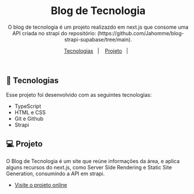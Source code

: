 <h1 align="center"> Blog de Tecnologia  </h1>

<p align="center">
O blog de tecnologia é um projeto realizazdo em next.js que consome uma API criada no strapi do repositório: (https://github.com/Jahomme/blog-strapi-supabase/tree/main).  <br/>

</p>

<p align="center">
  <a href="#-tecnologias">Tecnologias</a>&nbsp;&nbsp;&nbsp;|&nbsp;&nbsp;&nbsp;
  <a href="#-projeto">Projeto</a>&nbsp;&nbsp;&nbsp;|&nbsp;&nbsp;&nbsp;
</p>


<br>


## 🚀 Tecnologias

Esse projeto foi desenvolvido com as seguintes tecnologias:

- TypeScript
- HTML e CSS
- Git e Github
- Strapi

## 💻 Projeto

O Blog de Tecnologia é um site que reúne informações da área, e aplica alguns recursos do next.js, como Server Side Rendering e Static Site Generation, consumindo a API em strapi.

- [Visite o projeto online](https://blog-next-2ppi.vercel.app/)
